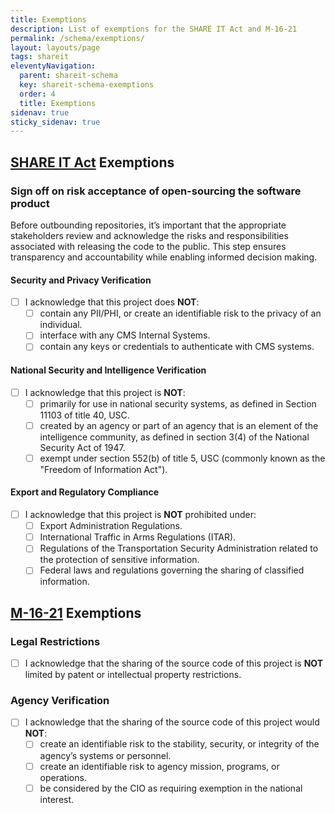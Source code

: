 ```yaml
---
title: Exemptions
description: List of exemptions for the SHARE IT Act and M-16-21
permalink: /schema/exemptions/
layout: layouts/page
tags: shareit
eleventyNavigation:
  parent: shareit-schema
  key: shareit-schema-exemptions
  order: 4
  title: Exemptions
sidenav: true
sticky_sidenav: true
---
```


## [SHARE IT Act](https://www.congress.gov/bill/118th-congress/house-bill/9566/text/ih) Exemptions

### Sign off on risk acceptance of open-sourcing the software product

Before outbounding repositories, it’s important that the appropriate stakeholders review and acknowledge the risks and responsibilities associated with releasing the code to the public. This step ensures transparency and accountability while enabling informed decision making.

#### Security and Privacy Verification
- [ ] I acknowledge that this project does **NOT**:
  - [ ] contain any PII/PHI, or create an identifiable risk to the privacy of an individual.
  - [ ] interface with any CMS Internal Systems. 
  - [ ] contain any keys or credentials to authenticate with CMS systems.

#### National Security and Intelligence Verification
- [ ] I acknowledge that this project is **NOT**:
  - [ ] primarily for use in national security systems, as defined in Section 11103 of title 40, USC.
  - [ ] created by an agency or part of an agency that is an element of the intelligence community, as defined in section 3(4) of the National Security Act of 1947.
  - [ ] exempt under section 552(b) of title 5, USC (commonly known as the "Freedom of Information Act").

#### Export and Regulatory Compliance
- [ ] I acknowledge that this project is **NOT** prohibited under:
  - [ ] Export Administration Regulations.
  - [ ] International Traffic in Arms Regulations (ITAR).
  - [ ] Regulations of the Transportation Security Administration related to the protection of sensitive information.
  - [ ] Federal laws and regulations governing the sharing of classified information.

## [M-16-21](https://obamawhitehouse.archives.gov/sites/default/files/omb/memoranda/2016/m_16_21.pdf) Exemptions

### Legal Restrictions
- [ ] I acknowledge that the sharing of the source code of this project is **NOT** limited by patent or intellectual property restrictions.

### Agency Verification
- [ ] I acknowledge that the sharing of the source code of this project would **NOT**:
  - [ ] create an identifiable risk to the stability, security, or integrity of the agency’s systems or personnel.
  - [ ] create an identifiable risk to agency mission, programs, or operations.
  - [ ] be considered by the CIO as requiring exemption in the national interest.